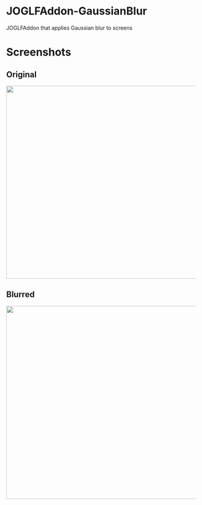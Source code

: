 # JOGLFAddon-GaussianBlur

JOGLFAddon that applies Gaussian blur to screens

# Screenshots

## Original

<img src="https://i.imgur.com/cCbVCcl.png" width="512">

## Blurred

<img src="https://i.imgur.com/Tl3xqDv.png" width="512">

